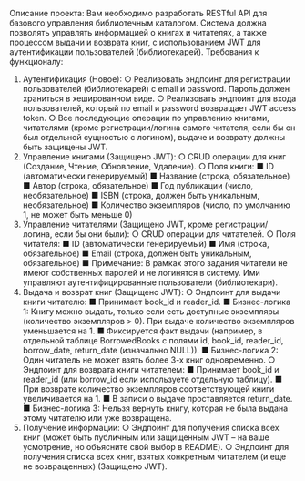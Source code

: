 Описание проекта:
Вам необходимо разработать RESTful API для базового управления библиотечным
каталогом. Система должна позволять управлять информацией о книгах и читателях, а
также процессом выдачи и возврата книг, с использованием JWT для аутентификации
пользователей (библиотекарей).
Требования к функционалу:
1. Аутентификация (Новое):
○ Реализовать эндпоинт для регистрации пользователей (библиотекарей) с
email и password. Пароль должен храниться в хешированном виде.
○ Реализовать эндпоинт для входа пользователей, который по email и
password возвращает JWT access token.
○ Все последующие операции по управлению книгами, читателями (кроме
регистрации/логина самого читателя, если бы он был отдельной сущностью
с логином), выдаче и возврату должны быть защищены JWT.
2. Управление книгами (Защищено JWT):
○ CRUD операции для книг (Создание, Чтение, Обновление, Удаление).
○ Поля книги:
■ ID (автоматически генерируемый)
■ Название (строка, обязательное)
■ Автор (строка, обязательное)
■ Год публикации (число, необязательное)
■ ISBN (строка, должен быть уникальным, необязательное)
■ Количество экземпляров (число, по умолчанию 1, не может быть
меньше 0)
3. Управление читателями (Защищено JWT, кроме регистрации/логина, если бы
они были):
○ CRUD операции для читателей.
○ Поля читателя:
■ ID (автоматически генерируемый)
■ Имя (строка, обязательное)
■ Email (строка, должен быть уникальным, обязательное)
■ Примечание: В рамках этого задания читатели не имеют
собственных паролей и не логинятся в систему. Ими управляют
аутентифицированные пользователи (библиотекари).
4. Выдача и возврат книг (Защищено JWT):
○ Эндпоинт для выдачи книги читателю:
■ Принимает book_id и reader_id.
■ Бизнес-логика 1: Книгу можно выдать, только если есть доступные
экземпляры (количество экземпляров > 0). При выдаче
количество экземпляров уменьшается на 1.
■ Фиксируется факт выдачи (например, в отдельной таблице
BorrowedBooks с полями id, book_id, reader_id, borrow_date,
return_date (изначально NULL)).
■ Бизнес-логика 2: Один читатель не может взять более 3-х книг
одновременно.
○ Эндпоинт для возврата книги читателем:
■ Принимает book_id и reader_id (или borrow_id если используете
отдельную таблицу).
■ При возврате количество экземпляров соответствующей книги
увеличивается на 1.
■ В записи о выдаче проставляется return_date.
■ Бизнес-логика 3: Нельзя вернуть книгу, которая не была выдана
этому читателю или уже возвращена.
5. Получение информации:
○ Эндпоинт для получения списка всех книг (может быть публичным или
защищенным JWT – на ваше усмотрение, но объясните свой выбор в
README).
○ Эндпоинт для получения списка всех книг, взятых конкретным читателем (и
еще не возвращенных) (Защищено JWT).
